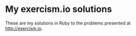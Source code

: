 My exercism.io solutions
=======

These are my solutions in Ruby to the problems presented at http://exercism.io.

